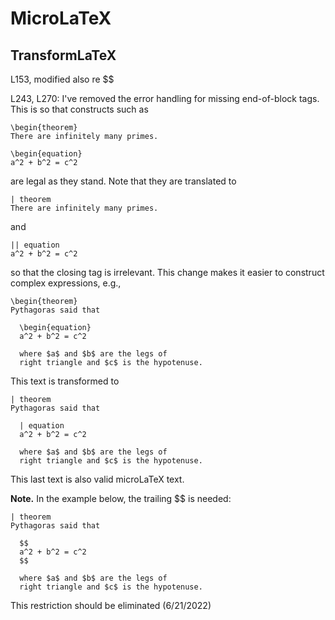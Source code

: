 # MicroLaTeX

## TransformLaTeX

L153, modified also re $$

L243, L270: I've removed the error handling for
missing end-of-block tags.  This is so that
constructs such as 

```
\begin{theorem}
There are infinitely many primes.

```

```
\begin{equation}
a^2 + b^2 = c^2

```

are legal as they stand. Note that they are translated
to 

```
| theorem
There are infinitely many primes.

```

and 

```
|| equation
a^2 + b^2 = c^2

```

so that the closing tag is irrelevant.  This change
makes it easier to construct complex expressions, e.g.,


```
\begin{theorem}
Pythagoras said that 

  \begin{equation}
  a^2 + b^2 = c^2
  
  where $a$ and $b$ are the legs of
  right triangle and $c$ is the hypotenuse.
```

This text is transformed to

```
| theorem
Pythagoras said that 

  | equation
  a^2 + b^2 = c^2
  
  where $a$ and $b$ are the legs of
  right triangle and $c$ is the hypotenuse.
```

This last text is also valid microLaTeX text.

**Note.**  In the example below, the trailing $$
is needed:

```
| theorem
Pythagoras said that 

  $$
  a^2 + b^2 = c^2
  $$
  
  where $a$ and $b$ are the legs of
  right triangle and $c$ is the hypotenuse.
```

This restriction should be eliminated (6/21/2022)

